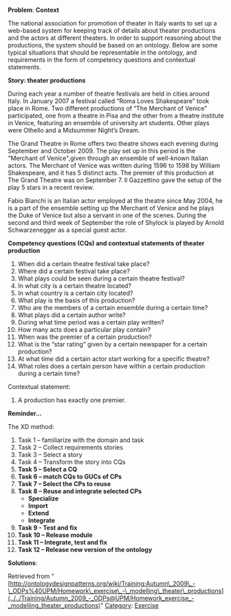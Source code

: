 __Problem__:
__Context__


The national association for promotion of theater in Italy wants to set up a web-based system for keeping track of details about theater productions and the actors at different theaters. In order to support reasoning about the productions, the system should be based on an ontology. Below are some typical situations that should be representable in the ontology, and requirements in the form of competency questions and contextual statements.


  

__Story: theater productions__


During each year a number of theatre festivals are held in cities around Italy. In January 2007 a festival called “Roma Loves Shakespeare” took place in Rome. Two different productions of “The Merchant of Venice” participated, one from a theatre in Pisa and the other from a theatre institute in Venice, featuring an ensemble of university art students. Other plays were Othello and a Midsummer Night’s Dream.


The Grand Theatre in Rome offers two theatre shows each evening during September and October 2009. The play set up in this period is the "Merchant of Venice",given through an ensemble of well-known Italian actors. The Merchant of Venice was written during 1596 to 1598 by William Shakespeare, and it has 5 distinct acts. The premier of this production at The Grand Theatre was on September 7. Il Gazzettino gave the setup of the play 5 stars in a recent review.


Fabio Bianchi is an Italian actor employed at the theatre since May 2004, he is a part of the ensemble setting up the Merchant of Venice and he plays the Duke of Venice but also a servant in one of the scenes. During the second and third week of September the role of Shylock is played by Arnold Schwarzenegger as a special guest actor.


  

__Competency questions (CQs) and contextual statements of theater production__



1. When did a certain theatre festival take place?
2. Where did a certain festival take place?
3. What plays could be seen during a certain theatre festival?
4. In what city is a certain theatre located?
5. In what country is a certain city located?
6. What play is the basis of this production?
7. Who are the members of a certain ensemble during a certain time?
8. What plays did a certain author write?
9. During what time period was a certain play written?
10. How many acts does a particular play contain?
11. When was the premier of a certain production?
12. What is the “star rating” given by a certain newspaper for a certain production?
13. At what time did a certain actor start working for a specific theatre?
14. What roles does a certain person have within a certain production during a certain time?


Contextual statement: 



1. A production has exactly one premier.


  

__Reminder...__


The XD method:



1. Task 1 – familiarize with the domain and task
2. Task 2 – Collect requirements stories
3. Task 3 – Select a story
4. Task 4 – Transform the story into CQs
5. __Task 5 – Select a CQ__
6. __Task 6 – match CQs to GUCs of CPs__
7. __Task 7 – Select the CPs to reuse__
8. __Task 8 – Reuse and integrate selected CPs__
	* __Specialize__
	* __Import__
	* __Extend__
	* __Integrate__
9. __Task 9 - Test and fix__
10. __Task 10 – Release module__
11. __Task 11 – Integrate, test and fix__
12. __Task 12 – Release new version of the ontology__



__Solutions__:





Retrieved from "[http://ontologydesignpatterns.org/wiki/Training:Autumn\_2009\_-\_ODPs%40UPM/Homework\_exercise\_-\_modelling\_theater\_productions](../../Training/Autumn_2009_-_ODPs@UPM/Homework_exercise_-_modelling_theater_productions)"
 [Category](http://ontologydesignpatterns.org/wiki/Special:Categories "Special:Categories"): [Exercise](../../Category/Exercise "Category:Exercise")